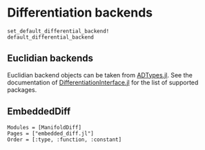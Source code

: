 # Differentiation backends

```@docs
set_default_differential_backend!
default_differential_backend
```

## Euclidian backends

Euclidian backend objects can be taken from [ADTypes.jl](https://github.com/SciML/ADTypes.jl).
See the documentation of [DifferentiationInterface.jl](https://github.com/JuliaDiff/DifferentiationInterface.jl) for the list of supported packages.

## EmbeddedDiff

```@autodocs
Modules = [ManifoldDiff]
Pages = ["embedded_diff.jl"]
Order = [:type, :function, :constant]
```
